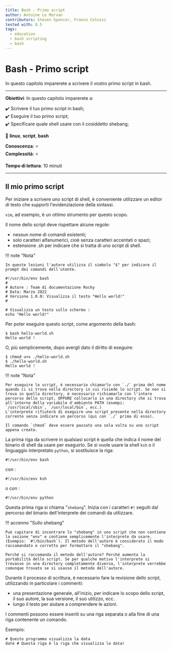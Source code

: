 ```yaml
---
title: Bash - Primo script
author: Antoine Le Morvan
contributors: Steven Spencer, Franco Colussi
tested with: 8.5
tags:
  - education
  - bash scripting
  - bash
---
```


# Bash - Primo script

In questo capitolo imparerete a scrivere il vostro primo script in bash.

****

**Obiettivi**: In questo capitolo imparerete a:

:heavy_check_mark: Scrivere il tuo primo script in bash;  
:heavy_check_mark: Eseguire il tuo primo script;  
:heavy_check_mark: Specificare quale shell usare con il cosiddetto shebang;

:checkered_flag: **linux**, **script**, **bash**

**Conoscenza**: :star:     
**Complessità**: :star:

**Tempo di lettura**: 10 minuti

****

## Il mio primo script

Per iniziare a scrivere uno script di shell, è conveniente utilizzare un editor di testo che supporti l'evidenziazione della sintassi.

`vim`, ad esempio, è un ottimo strumento per questo scopo.

Il nome dello script deve rispettare alcune regole:

* nessun nome di comandi esistenti;
* solo caratteri alfanumerici, cioè senza caratteri accentati o spazi;
* estensione .sh per indicare che si tratta di uno script di shell.

!!! note "Nota"

    In queste lezioni l'autore utilizza il simbolo "$" per indicare il prompt dei comandi dell'utente.

```
#!/usr/bin/env bash
#
# Autore : Team di documentazione Rocky
# Data: Marzo 2022
# Versione 1.0.0: Visualizza il testo "Hello world!"
#

# Visualizza un testo sullo schermo :
echo "Hello world!"
```

Per poter eseguire questo script, come argomento della bash:

```
$ bash hello-world.sh
Hello world !
```

O, più semplicemente, dopo avergli dato il diritto di eseguire:

```
$ chmod u+x ./hello-world.sh
$ ./hello-world.sh
Hello world !
```

!!! note "Nota"

    Per eseguire lo script, è necessario chiamarlo con `./` prima del nome quando ci si trova nella directory in cui risiede lo script. Se non si trova in quella directory, è necessario richiamarlo con l'intero percorso dello script, OPPURE collocarlo in una directory che si trova all'interno della variabile d'ambiente PATH (esempi: `/usr/local/sbin`, `/usr/local/bin`, ecc.)
    L'interprete rifiuterà di eseguire uno script presente nella directory corrente senza indicare un percorso (qui con `./` prima di esso).
    
    Il comando `chmod` deve essere passato una sola volta su uno script appena creato.

La prima riga da scrivere in qualsiasi script è quella che indica il nome del binario di shell da usare per eseguirlo. Se si vuole usare la shell `ksh` o il linguaggio interpretato `python`, si sostituisce la riga:

```
#!/usr/bin/env bash
```

con :

```
#!/usr/bin/env ksh
```

o con :

```
#!/usr/bin/env python
```

Questa prima riga si chiama "`shebang`". Inizia con i caratteri `#!` seguiti dal percorso del binario dell'interprete dei comandi da utilizzare.

!!! accenno "Sullo shebang"

    Può capitare di incontrare lo "shebang" in uno script che non contiene la sezione "env" e contiene semplicemente l'interprete da usare. (Esempio: `#!/bin/bash`). Il metodo dell'autore è considerato il modo raccomandato e corretto per formattare il "shebang".
    
    Perché si raccomanda il metodo dell'autore? Perché aumenta la portabilità dello script. Se per qualche motivo l'interprete si trovasse in una directory completamente diversa, l'interprete verrebbe comunque trovato se si usasse il metodo dell'autore.

Durante il processo di scrittura, è necessario fare la revisione dello script, utilizzando in particolare i commenti:

* una presentazione generale, all'inizio, per indicare lo scopo dello script, il suo autore, la sua versione, il suo utilizzo, ecc.
* lungo il testo per aiutare a comprendere le azioni.

I commenti possono essere inseriti su una riga separata o alla fine di una riga contenente un comando.

Esempio:

```
# Questo programma visualizza la data
date # Questa riga è la riga che visualizza la data!
```
